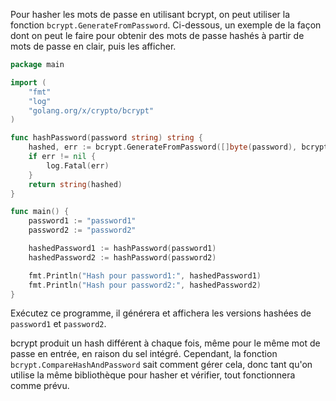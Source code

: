 Pour hasher les mots de passe en utilisant bcrypt, on peut utiliser la fonction `bcrypt.GenerateFromPassword`.
Ci-dessous, un exemple de la façon dont on peut le faire pour obtenir des mots de passe hashés à partir de mots de passe en clair, puis les afficher.

```go
package main

import (
	"fmt"
	"log"
	"golang.org/x/crypto/bcrypt"
)

func hashPassword(password string) string {
	hashed, err := bcrypt.GenerateFromPassword([]byte(password), bcrypt.DefaultCost)
	if err != nil {
		log.Fatal(err)
	}
	return string(hashed)
}

func main() {
	password1 := "password1"
	password2 := "password2"

	hashedPassword1 := hashPassword(password1)
	hashedPassword2 := hashPassword(password2)

	fmt.Println("Hash pour password1:", hashedPassword1)
	fmt.Println("Hash pour password2:", hashedPassword2)
}
```

Exécutez ce programme, il générera et affichera les versions hashées de `password1` et `password2`.

bcrypt produit un hash différent à chaque fois, même pour le même mot de passe en entrée, en raison du sel intégré. Cependant, la fonction `bcrypt.CompareHashAndPassword` sait comment gérer cela, donc tant qu'on utilise la même bibliothèque pour hasher et vérifier, tout fonctionnera comme prévu.
